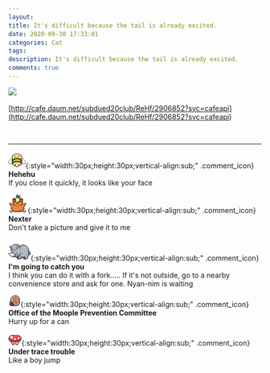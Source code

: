 ```yaml
---
layout: 
title: It's difficult because the tail is already excited.
date: 2020-09-30 17:33:01
categories: Cat
tags: 
description: It's difficult because the tail is already excited.
comments: true
---
```


![](https://blog.kakaocdn.net/dn/cM563D/btqJU5jWtOw/A56oc2B2nNtxWy0iHTmcjK/img.jpg)

[http://cafe.daum.net/subdued20club/ReHf/2906852?svc=cafeapi](<http://cafe.daum.net/subdued20club/ReHf/2906852?svc=cafeapi>)

​

* * *

![comment](/assets/character/bee.png){:style="width:30px;height:30px;vertical-align:sub;" .comment_icon} **Hehehu**  
If you close it quickly, it looks like your face   
  
![comment](/assets/character/bird.png){:style="width:30px;height:30px;vertical-align:sub;" .comment_icon} **Nexter**  
Don't take a picture and give it to me   
  
![comment](/assets/character/rino.png){:style="width:30px;height:30px;vertical-align:sub;" .comment_icon} **I'm going to catch you**  
I think you can do it with a fork..... If it's not outside, go to a nearby convenience store and ask for one. Nyan-nim is waiting   
  
![comment](/assets/character/snail.png){:style="width:30px;height:30px;vertical-align:sub;" .comment_icon} **Office of the Moople Prevention Committee**  
Hurry up for a can   
  
![comment](/assets/character/mushroom.png){:style="width:30px;height:30px;vertical-align:sub;" .comment_icon} **Under trace trouble**  
Like a boy jump   
  

